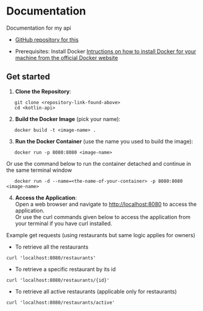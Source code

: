 # Documentation

Documentation for my api
* [GitHub repository for this](https://github.com/DamienRoussos/kotlin-springboot-api)

* Prerequisites: Install Docker [Intructions on how to install Docker for your machine from the official Docker website](https://docs.docker.com/engine/install/)

## Get started

1) **Clone the Repository**:
```
   git clone <repository-link-found-above>
   cd <kotlin-api>
```

2) **Build the Docker Image** (pick your name):
```
   docker build -t <image-name> .
```

3) **Run the Docker Container** (use the name you used to build the image):
```
   docker run -p 8080:8080 <image-name>
```
   Or use the command below to run the container detached and continue in the same terminal window
```
   docker run -d --name=<the-name-of-your-container> -p 8080:8080 <image-name>
```
4) **Access the Application**:  
   Open a web browser and navigate to [http://localhost:8080](http://localhost:8080) to access the application.  
   Or use the curl commands given below to access the application from your terminal if you have curl installed.

Example get requests (using restaurants but same logic applies for owners)
- To retrieve all the restaurants
```shell
curl 'localhost:8080/restaurants'
```
- To retrieve a specific restaurant by its id
```shell
curl 'localhost:8080/restaurants/{id}'
```
- To retrieve all active restaurants (applicable only for restaurants)
```shell
curl 'localhost:8080/restaurants/active'
```